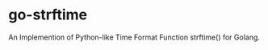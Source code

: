 go-strftime
===========

An Implemention of Python-like Time Format Function strftime() for Golang.
